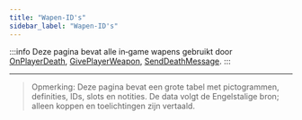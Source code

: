 ```yaml
---
title: "Wapen-ID's"
sidebar_label: "Wapen-ID's"
---
```


:::info
Deze pagina bevat alle in‑game wapens gebruikt door [OnPlayerDeath](../callbacks/OnPlayerDeath), [GivePlayerWeapon](../functions/GivePlayerWeapon), [SendDeathMessage](../functions/SendDeathMessage).
:::

---

> Opmerking: Deze pagina bevat een grote tabel met pictogrammen, definities, IDs, slots en notities. De data volgt de Engelstalige bron; alleen koppen en toelichtingen zijn vertaald.


